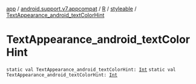 [app](../../../index.md) / [android.support.v7.appcompat](../../index.md) / [R](../index.md) / [styleable](index.md) / [TextAppearance_android_textColorHint](.)

# TextAppearance_android_textColorHint

`static val TextAppearance_android_textColorHint: `[`Int`](https://kotlinlang.org/api/latest/jvm/stdlib/kotlin/-int/index.html)
`static val TextAppearance_android_textColorHint: `[`Int`](https://kotlinlang.org/api/latest/jvm/stdlib/kotlin/-int/index.html)